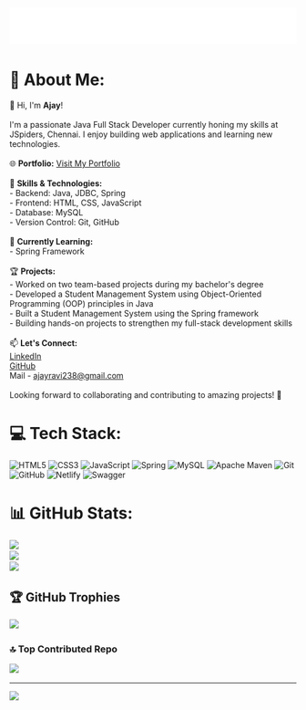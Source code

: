 <h1 align="center">
  <img src="https://github.com/ajayravi238/ajayravi238/blob/main/name.svg" alt="Marton Lederer" />
</h1>

# 💫 About Me:
👋 Hi, I'm **Ajay**!<br><br>I'm a passionate Java Full Stack Developer currently honing my skills at JSpiders, Chennai. I enjoy building web applications and learning new technologies.<br><br>🌐 **Portfolio:** [Visit My Portfolio](https://ajayravi238.netlify.app/)<br><br>🚀 **Skills & Technologies:**<br>- Backend: Java, JDBC, Spring<br>- Frontend: HTML, CSS, JavaScript<br>- Database: MySQL<br>- Version Control: Git, GitHub<br><br>🌱 **Currently Learning:**<br>- Spring Framework<br><br>🏆 **Projects:**<br>- Worked on two team-based projects during my bachelor's degree<br>- Developed a Student Management System using Object-Oriented Programming (OOP) principles in Java<br>- Built a Student Management System using the Spring framework<br>- Building hands-on projects to strengthen my full-stack development skills<br><br>📫 **Let's Connect:**<br>[LinkedIn](https://www.linkedin.com/in/ajayr-/)<br>[GitHub](https://github.com/ajayravi238)<br>Mail - ajayravi238@gmail.com<br><br>Looking forward to collaborating and contributing to amazing projects! 🚀<br>


# 💻 Tech Stack:
![HTML5](https://img.shields.io/badge/html5-%23E34F26.svg?style=for-the-badge&logo=html5&logoColor=white) ![CSS3](https://img.shields.io/badge/css3-%231572B6.svg?style=for-the-badge&logo=css3&logoColor=white) ![JavaScript](https://img.shields.io/badge/javascript-%23323330.svg?style=for-the-badge&logo=javascript&logoColor=%23F7DF1E) ![Spring](https://img.shields.io/badge/spring-%236DB33F.svg?style=for-the-badge&logo=spring&logoColor=white) ![MySQL](https://img.shields.io/badge/mysql-4479A1.svg?style=for-the-badge&logo=mysql&logoColor=white) ![Apache Maven](https://img.shields.io/badge/Apache%20Maven-C71A36?style=for-the-badge&logo=Apache%20Maven&logoColor=white) ![Git](https://img.shields.io/badge/git-%23F05033.svg?style=for-the-badge&logo=git&logoColor=white) ![GitHub](https://img.shields.io/badge/github-%23121011.svg?style=for-the-badge&logo=github&logoColor=white) ![Netlify](https://img.shields.io/badge/netlify-%23000000.svg?style=for-the-badge&logo=netlify&logoColor=#00C7B7) ![Swagger](https://img.shields.io/badge/-Swagger-%23Clojure?style=for-the-badge&logo=swagger&logoColor=white)
# 📊 GitHub Stats:
![](https://github-readme-stats.vercel.app/api?username=ajayravi238&theme=dark&hide_border=true&include_all_commits=true&count_private=false)<br/>
![](https://nirzak-streak-stats.vercel.app/?user=ajayravi238&theme=dark&hide_border=true)<br/>
![](https://github-readme-stats.vercel.app/api/top-langs/?username=ajayravi238&theme=dark&hide_border=true&include_all_commits=true&count_private=false&layout=compact)

## 🏆 GitHub Trophies
![](https://github-profile-trophy.vercel.app/?username=ajayravi238&theme=radical&no-frame=true&no-bg=false&margin-w=4)

### 🔝 Top Contributed Repo
![](https://github-contributor-stats.vercel.app/api?username=ajayravi238&limit=5&theme=shadow_blue&combine_all_yearly_contributions=true)

---
[![](https://visitcount.itsvg.in/api?id=ajayravi238&icon=7&color=4)](https://visitcount.itsvg.in)
